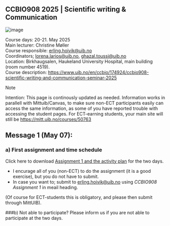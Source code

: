 ## CCBIO908 2025 | Scientific writing & Communication
![image](https://github.com/user-attachments/assets/2a3647ab-1aa4-4609-a0ee-ead5755543b4)

Course days: 20-21. May 2025         
Main lecturer: Christine Møller          
Course responsible: erling.hoivik@uib.no        
Coordinators; lorena.larios@uib.no, ghazal.toussi@uib.no              
Location: Birkhaugsalen, Haukeland University Hospital, main building (room number 4519).     
Course description: https://www.uib.no/en/ccbio/174924/ccbio908-scientific-writing-and-communication-seminar-2025

> [!NOTE]         
> Intention: This page is continously updated as needed. Information works in parallell with Mittuib/Canvas, to make sure non-ECT participants easily can access the same information, as some of you have reported trouble with accessing the student pages. For ECT-earning students, your main site will still be https://mitt.uib.no/courses/50763   

## Message 1 (May 07):

### a) First assignment and time schedule
Click here to download [Assignment 1 and the activity plan](https://filesender.sikt.no/?s=download&token=47535373-f585-42a0-9252-38cd94a2fff6) for the two days.     
  - I encurage all of you (non-ECT) to do the assignment (it is a good exercise), but you do not have to submit.    
  - In case you want to; submit to erling.hoivik@uib.no using *CCBIO908 Assignment 1* in meail heading.

(Of course for ECT-students this is obligatory, and please then submit through MittUIB).

###b)  Not able to participate?
Please inform us if you are not able to participate at the two days. 
             

 





